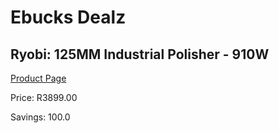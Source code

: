 
# Ebucks Dealz
## Ryobi: 125MM Industrial Polisher - 910W
[Product Page](https://www.ebucks.com/web/shop/productSelected.do?prodId=335407031&catId=336131693)

Price: R3899.00

Savings: 100.0


	